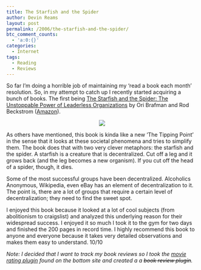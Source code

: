 ```yaml
---
title: The Starfish and the Spider
author: Devin Reams
layout: post
permalink: /2006/the-starfish-and-the-spider/
btc_comment_counts:
  - 'a:0:{}'
categories:
  - Internet
tags:
  - Reading
  - Reviews
---
```

So far I&#8217;m doing a horrible job of maintaining my &#8216;read a book each month&#8217; resolution. So, in my attempt to catch up I recently started acquiring a bunch of books. The first being [The Starfish and the Spider: The Unstoppable Power of Leaderless Organizations][1] by Ori Brafman and Rod Beckstrom ([Amazon][2]).

<p align="center">
  <img src="http://devinreams.com/wp-content/uploads/2006/10/starfish.png" />
</p>

As others have mentioned, this book is kinda like a new &#8216;The Tipping Point&#8217; in the sense that it looks at these societal phenomena and tries to simplify them. The book does that with two very clever metaphors: the starfish and the spider. A starfish is a creature that is decentralized. Cut off a leg and it grows back (and the leg becomes a new organism). If you cut off the head of a spider, though, it dies.

Some of the most successful groups have been decentralized. Alcoholics Anonymous, Wikipedia, even eBay has an element of decentralization to it. The point is, there are a lot of groups that require a certain level of decentralization; they need to find the sweet spot.

I enjoyed this book because it looked at a lot of cool subjects (from abolitionism to craigslist) and analyzed this underlying reason for their widespread success. I enjoyed it so much I took it to the gym for two days and finished the 200 pages in record time. I highly recommend this book to anyone and everyone because it takes very detailed observations and makes them easy to understand. 10/10

*Note: I decided that I want to track my book reviews so I took the [movie rating plugin][3] found on the bottom site and created a a ~~book review plugin~~.*

 [1]: http://www.starfishandspider.com/
 [2]: http://www.amazon.com/Starfish-Spider-Unstoppable-Leaderless-Organizations/dp/1591841437
 [3]: http://paulgoscicki.com/projects/wp-movie-ratings/